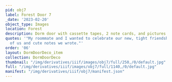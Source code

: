 ```yaml
---
pid: obj7
label: Forest Door 7
_date: '2023-02-20'
object_type: Images
location: Forest
description: Dorm door with cassette tapes, 2 note cards, and pictures
quotes: '"My roommate and I wanted to celebrate our new, tight friendship with pictures
  of us and cute notes we wrote."'
order: '06'
layout: DormDoorDeco_item
collection: DormDoorDeco
thumbnail: "/img/derivatives/iiif/images/obj7/full/250,/0/default.jpg"
full: "/img/derivatives/iiif/images/obj7/full/1140,/0/default.jpg"
manifest: "/img/derivatives/iiif/obj7/manifest.json"
---
```

